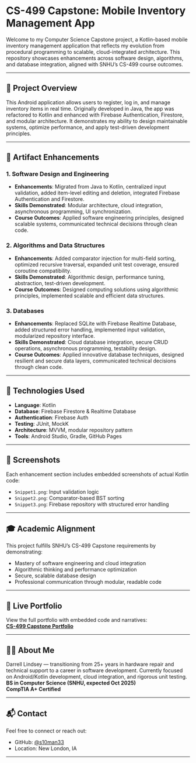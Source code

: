 # CS-499 Capstone: Mobile Inventory Management App

Welcome to my Computer Science Capstone project, a Kotlin-based mobile inventory management application that reflects my evolution from procedural programming to scalable, cloud-integrated architecture. This repository showcases enhancements across software design, algorithms, and database integration, aligned with SNHU’s CS-499 course outcomes.

---

## 📱 Project Overview

This Android application allows users to register, log in, and manage inventory items in real time. Originally developed in Java, the app was refactored to Kotlin and enhanced with Firebase Authentication, Firestore, and modular architecture. It demonstrates my ability to design maintainable systems, optimize performance, and apply test-driven development principles.

---

## 🧩 Artifact Enhancements

### 1. **Software Design and Engineering**
- **Enhancements**: Migrated from Java to Kotlin, centralized input validation, added item-level editing and deletion, integrated Firebase Authentication and Firestore.
- **Skills Demonstrated**: Modular architecture, cloud integration, asynchronous programming, UI synchronization.
- **Course Outcomes**: Applied software engineering principles, designed scalable systems, communicated technical decisions through clean code.

### 2. **Algorithms and Data Structures**
- **Enhancements**: Added comparator injection for multi-field sorting, optimized recursive traversal, expanded unit test coverage, ensured coroutine compatibility.
- **Skills Demonstrated**: Algorithmic design, performance tuning, abstraction, test-driven development.
- **Course Outcomes**: Designed computing solutions using algorithmic principles, implemented scalable and efficient data structures.

### 3. **Databases**
- **Enhancements**: Replaced SQLite with Firebase Realtime Database, added structured error handling, implemented input validation, modularized repository interface.
- **Skills Demonstrated**: Cloud database integration, secure CRUD operations, asynchronous programming, testability design.
- **Course Outcomes**: Applied innovative database techniques, designed resilient and secure data layers, communicated technical decisions through clean code.

---

## 🧪 Technologies Used

- **Language**: Kotlin
- **Database**: Firebase Firestore & Realtime Database
- **Authentication**: Firebase Auth
- **Testing**: JUnit, MockK
- **Architecture**: MVVM, modular repository pattern
- **Tools**: Android Studio, Gradle, GitHub Pages

---

## 📸 Screenshots

Each enhancement section includes embedded screenshots of actual Kotlin code:
- `Snippet1.png`: Input validation logic
- `Snippet2.png`: Comparator-based BST sorting
- `Snippet3.png`: Firebase repository with structured error handling

---

## 🎓 Academic Alignment

This project fulfills SNHU’s CS-499 Capstone requirements by demonstrating:
- Mastery of software engineering and cloud integration
- Algorithmic thinking and performance optimization
- Secure, scalable database design
- Professional communication through modular, readable code

---

## 🔗 Live Portfolio

View the full portfolio with embedded code and narratives:  
**[CS-499 Capstone Portfolio](https://s10man33.github.io/CS-499-Capstone/)**

---

## 👨‍💻 About Me

Darrell Lindsey — transitioning from 25+ years in hardware repair and technical support to a career in software development. Currently focused on Android/Kotlin development, cloud integration, and rigorous unit testing.  
**BS in Computer Science (SNHU, expected Oct 2025)**  
**CompTIA A+ Certified**

---

## 📬 Contact

Feel free to connect or reach out:
- GitHub: [@s10man33](https://github.com/s10man33)
- Location: New London, IA

---
